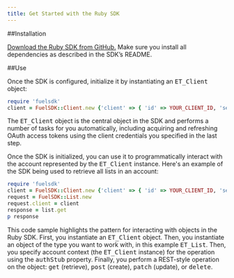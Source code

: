 ```yaml
---
title: Get Started with the Ruby SDK
---
```

##Installation

[Download the Ruby SDK from GitHub.](https://github.com/salesforcefuel/FuelSDK-Ruby) Make sure you install all dependencies as described in the SDK’s README.

##Use

Once the SDK is configured, initialize it by instantiating an <samp class="codeph nolang">ET_Client</samp> object:

```ruby
require 'fuelsdk'
client = FuelSDK::Client.new {'client' => { 'id' => YOUR_CLIENT_ID, 'secret' => YOUR_CLIENT_SECRET }}
```

The <samp class="codeph nolang">ET_Client</samp> object is the central object in the SDK and performs a number of tasks for you automatically, including acquiring and refreshing OAuth access tokens using the client credentials you specified in the last step.

Once the SDK is initialized, you can use it to programmatically interact with the account represented by the <samp class="codeph nolang">ET_Client</samp> instance. Here's an example of the SDK being used to retrieve all lists in an account:

```ruby
require 'fuelsdk'
client = FuelSDK::Client.new {'client' => { 'id' => YOUR_CLIENT_ID, 'secret' => YOUR_CLIENT_SECRET }}
request = FuelSDK::List.new
request.client = client
response = list.get
p response
```

This code sample highlights the pattern for interacting with objects in the Ruby SDK. First, you instantiate an <samp class="codeph nolang">ET_Client</samp> object. Then, you instantiate an object of the type you want to work with, in this example <samp class="codeph nolang">ET_List</samp>. Then, you specify account context (the <samp class="codeph nolang">ET_Client</samp> instance) for the operation using the <samp class="codeph nolang">authStub</samp> property. Finally, you perform a REST-style operation on the object: <samp class="codeph nolang">get</samp> (retrieve), <samp class="codeph nolang">post</samp> (create), <samp class="codeph nolang">patch</samp> (update), or <samp class="codeph nolang">delete</samp>.
